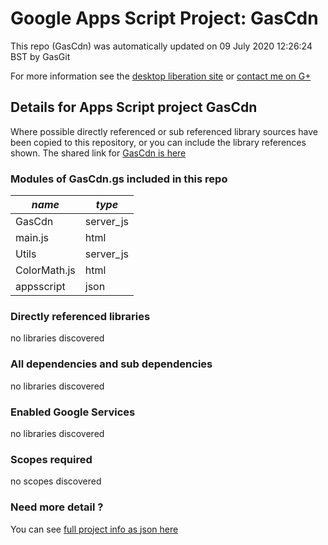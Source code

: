 # Google Apps Script Project: GasCdn
This repo (GasCdn) was automatically updated on 09 July 2020 12:26:24 BST by GasGit

For more information see the [desktop liberation site](http://ramblings.mcpher.com/Home/excelquirks/drivesdk/gettinggithubready "desktop liberation") or [contact me on G+](https://plus.google.com/+BruceMcpherson "Bruce McPherson - GDE")
## Details for Apps Script project GasCdn
Where possible directly referenced or sub referenced library sources have been copied to this repository, or you can include the library references shown. 
The shared link for [GasCdn is here](https://script.google.com/d/15kTqfOkCK9tbdGAItgq_alaLzGsZEUq_3Bm81qzpDYIQW2z1t7UXVaiR/edit?usp=sharing "open in the GAS IDE")

### Modules of GasCdn.gs included in this repo
*name*|*type*
--- | --- 
GasCdn| server_js
main.js| html
Utils| server_js
ColorMath.js| html
appsscript| json
### Directly referenced libraries
no libraries discovered
### All dependencies and sub dependencies
no libraries discovered
### Enabled Google Services
no libraries discovered
### Scopes required
no scopes discovered
### Need more detail ?
You can see [full project info as json here](info.json)
